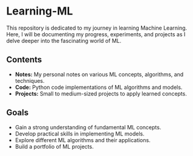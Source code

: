# Learning-ML

This repository is dedicated to my journey in learning Machine Learning. Here, I will be documenting my progress, experiments, and projects as I delve deeper into the fascinating world of ML.

## Contents

-   **Notes:** My personal notes on various ML concepts, algorithms, and techniques.
-   **Code:** Python code implementations of ML algorithms and models.
-   **Projects:** Small to medium-sized projects to apply learned concepts.

## Goals

-   Gain a strong understanding of fundamental ML concepts.
-   Develop practical skills in implementing ML models.
-   Explore different ML algorithms and their applications.
-   Build a portfolio of ML projects.



